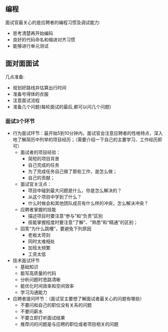 ## 编程

面试官最关心的是应聘者的编程习惯及调试能力:

+ 思考清楚再开始编码
+ 良好的代码命名和缩进对齐习惯
+ 能够进行单元测试

## 面对面面试

几点准备:

+ 规划好路线并估算出行时间
+ 准备号得体的衣服
+ 注意面试流程
+ 准备几个问题(每轮面试的最后,都可以问几个问题)

### 面试3个环节

+ 行为面试环节：最开始5到10分钟内，面试官会注意应聘者的性格特点，深入地了解简历中列举的项目经历；（需要介绍一下自己的主要学习、工作经历即可）
  + 面试者的项目经验：
    + 简短的项目背景
    + 自己完成的任务
    + 为了完成任务自己做了那些工作，是怎么做；
    + 自己的贡献；
  + 面试官关注点：
    + 项目中碰到最大问题是什么，你是怎么解决的？
    + 从这个项目中学到了什么？
    + 什么时候会和其他团队成员有什么样的冲突，怎么解决冲突？
  + 应聘者掌握的技能
    + 描述项目时要注意“参与”和“负责”区别
    + 技能掌握程度时要注意“了解”、“熟悉”和“精通”的区别；
  + 回答“为什么跳槽”，要避免下列原因
    + 老板太苛刻
    + 同时太难相处
    + 加班太频繁
    + 工资太低
+ 技术面试环节
  + 基础知识
  + 能写高质量的代码
  + 分析问题时思路清晰
  + 能优化时间效率和空间效率
  + 学习沟通能力
+ 应聘者提问环节：（面试官主要想了解面试者最关心的问题有哪些）
  + 不要问和自己的职位没有关系的问题
  + 不要问薪水
  + 不要立即打听面试结果
  + 推荐问的问题是与应聘的职位或者项目相关的问题
